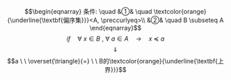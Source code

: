 $$\begin{eqnarray}
条件: \quad
&①& \quad \textcolor{orange}{\underline{\textbf{偏序集}}}<A, \preccurlyeq>\\
&②& \quad B \subseteq A
\end{eqnarray}$$
$$if \quad \forall \ x \in B \ , \ \forall \ a \in A  \quad \rightarrow \quad x \  \preccurlyeq  \ a$$
$$\quad \Downarrow \quad $$
$$a  \ \  \overset{\triangle}{=} \ \ B的\textcolor{orange}{\underline{\textbf{上界}}}$$